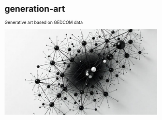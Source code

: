# generation-art
Generative art based on GEDCOM data

<div style="width: 100%; max-width: 800px; aspect-ratio: 16/9; overflow: hidden;">
  <img src="images/graph1.png" alt="Generated graph visualization" style="width: 100%; height: 100%; object-fit: cover;">
</div>
